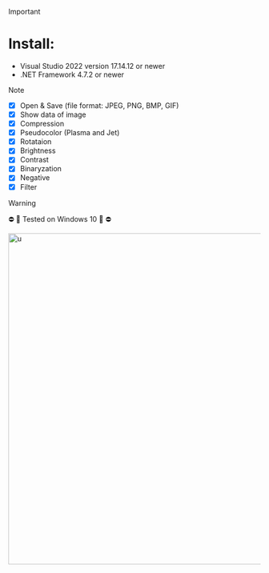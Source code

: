 > [!IMPORTANT]
> # Install:
> - Visual Studio 2022 version 17.14.12 or newer
> - .NET Framework 4.7.2 or newer

> [!NOTE]
> - [x] Open & Save (file format: JPEG, PNG, BMP, GIF)
> - [x] Show data of image
> - [x] Compression
> - [x] Pseudocolor (Plasma and Jet)
> - [x] Rotataion
> - [x] Brightness
> - [x] Contrast
> - [x] Binaryzation
> - [x] Negative
> - [x] Filter

> [!WARNING]
> ⛔ 🚨 Tested on Windows 10  🚨 ⛔



<img width="1357" height="662" alt="u" src="https://github.com/user-attachments/assets/5ba05842-77a2-4406-b6c2-48943f0e9bcc" />


